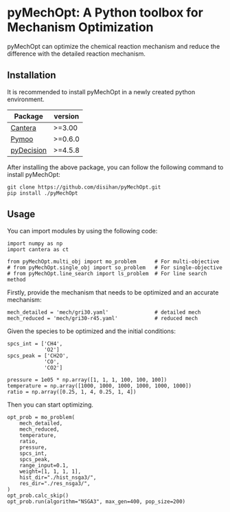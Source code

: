 # pyMechOpt: A Python toolbox for Mechanism Optimization

pyMechOpt can optimize the chemical reaction mechanism and reduce the difference with the detailed reaction mechanism.

## Installation

It is recommended to install pyMechOpt in a newly created python environment.

| Package                                             | version  |
| --------------------------------------------------- | -------- |
| [Cantera](https://cantera.org/)                     | \>=3.00  |
| [Pymoo](https://pymoo.org/)                         | \>=0.6.0 |
| [pyDecision](https://github.com/Valdecy/pyDecision) | \>=4.5.8 |

After installing the above package, you can follow the following command to install pyMechOpt:

    git clone https://github.com/disihan/pyMechOpt.git
    pip install ./pyMechOpt

## Usage

You can import modules by using the following code:

    import numpy as np
    import cantera as ct

    from pyMechOpt.multi_obj import mo_problem      # For multi-objective
    # from pyMechOpt.single_obj import so_problem   # For single-objective
    # from pyMechOpt.line_search import ls_problem  # For line search method

Firstly, provide the mechanism that needs to be optimized and an accurate mechanism:

    mech_detailed = 'mech/gri30.yaml'               # detailed mech
    mech_reduced = 'mech/gri30-r45.yaml'            # reduced mech

Given the species to be optimized and the initial conditions:

    spcs_int = ['CH4',
                'O2']
    spcs_peak = ['CH2O',
                'CO',
                'CO2']

    pressure = 1e05 * np.array([1, 1, 1, 100, 100, 100])
    temperature = np.array([1000, 1000, 1000, 1000, 1000, 1000])
    ratio = np.array([0.25, 1, 4, 0.25, 1, 4])

Then you can start optimizing.

    opt_prob = mo_problem(
        mech_detailed,
        mech_reduced,
        temperature,
        ratio,
        pressure,
        spcs_int,
        spcs_peak,
        range_input=0.1,
        weight=[1, 1, 1, 1],
        hist_dir="./hist_nsga3/",
        res_dir="./res_nsga3/",
    )
    opt_prob.calc_skip()
    opt_prob.run(algorithm="NSGA3", max_gen=400, pop_size=200)
